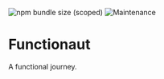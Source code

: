 ![npm bundle size (scoped)](https://img.shields.io/bundlephobia/min/@customcommander/functionaut)
![Maintenance](https://img.shields.io/maintenance/yes/2021)

# Functionaut

A functional journey.
